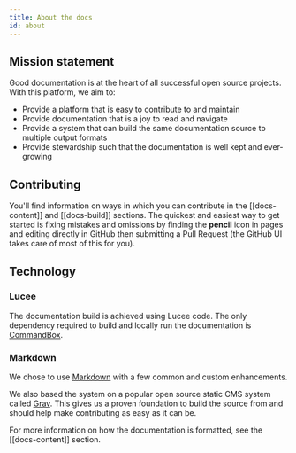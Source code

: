 ```yaml
---
title: About the docs
id: about
---
```


## Mission statement

Good documentation is at the heart of all successful open source projects. With this platform, we aim to:

* Provide a platform that is easy to contribute to and maintain
* Provide documentation that is a joy to read and navigate
* Provide a system that can build the same documentation source to multiple output formats
* Provide stewardship such that the documentation is well kept and ever-growing

## Contributing

You'll find information on ways in which you can contribute in the [[docs-content]] and [[docs-build]] sections. The quickest and easiest way to get started is fixing mistakes and omissions by finding the **pencil** icon in pages and editing directly in GitHub then submitting a Pull Request (the GitHub UI takes care of most of this for you).

## Technology

### Lucee

The documentation build is achieved using Lucee code. The only dependency required to build and locally run the documentation is [CommandBox](https://www.ortussolutions.com/products/commandbox).

### Markdown

We chose to use [Markdown](http://daringfireball.net/projects/markdown/) with a few common and custom enhancements.

We also based the system on a popular open source static CMS system called [Grav](http://getgrav.org). This gives us a proven foundation to build the source from and should help make contributing as easy as it can be.

For more information on how the documentation is formatted, see the [[docs-content]] section.

